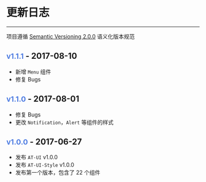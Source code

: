 
# 更新日志

----

项目遵循 [Semantic Versioning 2.0.0](http://semver.org/lang/zh-CN/) 语义化版本规范

## <span class="title-version">v1.1.1</span> - 2017-08-10

- 新增 `Menu` 组件
- 修复 Bugs

## <span class="title-version">v1.1.0</span> - 2017-08-01

- 修复 Bugs
- 更改 `Notification`，`Alert` 等组件的样式

## <span class="title-version">v1.0.0</span> - 2017-06-27

- 发布 `AT-UI` v1.0.0
- 发布 `AT-UI-Style` v1.0.0
- 发布第一个版本，包含了 22 个组件

<style scoped>
  .title-version {
    color: #4F7DE2;
    font-size: .9em;
  }
</style>
